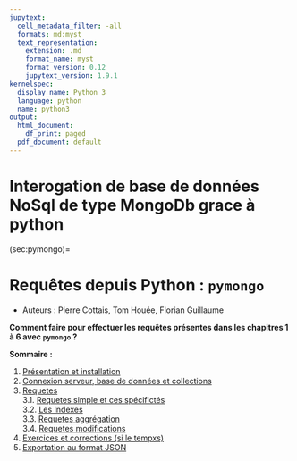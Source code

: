 ```yaml
---
jupytext:
  cell_metadata_filter: -all
  formats: md:myst
  text_representation:
    extension: .md
    format_name: myst
    format_version: 0.12
    jupytext_version: 1.9.1
kernelspec:
  display_name: Python 3
  language: python
  name: python3
output:
  html_document:
    df_print: paged
  pdf_document: default
---
```



# Interogation de base de données NoSql de type MongoDb grace à python

(sec:pymongo)=
# Requêtes depuis Python : `pymongo`

* Auteurs : Pierre Cottais, Tom Houée, Florian Guillaume

**Comment faire pour effectuer les requêtes présentes dans les chapitres 1 à 6 avec `pymongo` ?**


**Sommaire :**


1. [Présentation et installation](#partie1)
2. [Connexion serveur, base de données et collections](#partie2)
3. [Requetes](#partie4)  
  3.1. [Requetes simple et ces spécifictés](#partie41)  
  3.2. [Les Indexes](#partie42)  
  3.3. [Requetes aggrégation](#partie43)  
  3.4. [Requetes modifications](#partie44)  
4. [Exercices et corrections (si le tempxs)](#partie5)
5. [Exportation au format JSON](#partie6)



